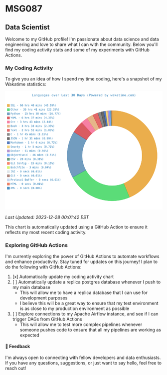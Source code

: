 # MSG087

## Data Scientist

Welcome to my GitHub profile! I'm passionate about data science and data engineering and love to share what I can with the community. 
Below you'll find my coding activity stats and some of my experiments with GitHub Actions.

### My Coding Activity

To give you an idea of how I spend my time coding, here's a snapshot of my Wakatime statistics:

![Coding Activity](img/waka_time.png)


_Last Updated: 2023-12-28 00:01:42 EST_


This chart is automatically updated using a GitHub Action to ensure it reflects my most recent coding activity.




### Exploring GitHub Actions

I'm currently exploring the power of GitHub Actions to automate workflows and enhance productivity. Stay tuned for updates on this journey!
I plan to do the following with GitHub Actions:
1. [x] Automatically update my coding activity chart
2. [ ] Automatically update a replica postgres database whenever I push to my main database
    - This will allow me to have a replica database that I can use for development purposes
    - I believe this will be a great way to ensure that my test environment is as close to my production environment as possible
3. [ ] Explore connections to my Apache Airflow instance, and see if I can trigger DAGs from GitHub Actions
    - This will allow me to test more complex pipelines whenever someone pushes code to ensure that all my pipelines are working as expected



#### 💬 Feedback

I'm always open to connecting with fellow developers and data enthusiasts. If you have any questions, suggestions, or just want to say hello, feel free to reach out!


